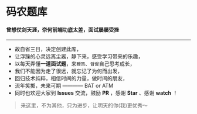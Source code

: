 # 码农题库

#### 曾想仗剑天涯，奈何前端功底太差，面试屡屡受挫
---
+ 故自省三日，决定创建此库，
+ 让浮躁的心灵远离尘嚣，静下来，感受学习带来的乐趣，
+ 以每天弄懂**一道面试题**，来`鞭策`、`督促`自己思考成长，
+ 我们不能因为走了很远，就忘记了为何而出发，
+ 回归技术纯粹，相信时间的力量，做时间的朋友， 
+ 流年笑掷，未来可期 ———— BAT or ATM
+ 同时也欢迎大家到 **Issues** 交流，鼓励 **PR** ，感谢 **Star** 、感谢 **watch** ！

> 来这里，不为其他，只为进步，让明天的你(我)更优秀～
